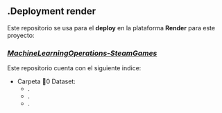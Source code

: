 ## .Deployment render

Este repositorio se usa para el **deploy** en la plataforma **Render** para este proyecto:

### *[MachineLearningOperations-SteamGames](https://github.com/bautiarmanicode/MachineLearning)*

Este repositorio cuenta con el siguiente indice:

- Carpeta 📂0 Dataset:
  - .
  - .
  - .
